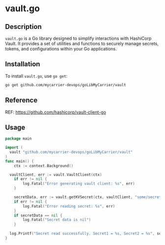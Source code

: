 # vault.go

## Description
`vault.go` is a Go library designed to simplify interactions with HashiCorp Vault. It provides a set of utilities and functions to securely manage secrets, tokens, and configurations within your Go applications.

## Installation
To install `vault.go`, use `go get`:
```sh
go get github.com/mycarrier-devops/goLibMyCarrier/vault
```

## Reference
REF: https://github.com/hashicorp/vault-client-go 

## Usage
``` go
package main

import (
  vault "github.com/mycarrier-devops/goLibMyCarrier/vault"
)
func main() {
	ctx := context.Background()

  vaultClient, err := vault.VaultClient(ctx)
	if err != nil {
		log.Fatal("Error generating vault client: %s", err)
	}

	secretData, err := vault.getKVSecret(ctx, vaultClient, "some/secret/path", "SomeMountPoint")
	if err != nil {
		log.Fatal("Error reading secret: %s", err)
	}
	if secretData == nil {
		log.Fatal("Secret data is nil")
	}
	
  log.Printf("Secret read successfully. Secret1 = %s, Secret2 = %s", secretData["Secret1"], secretData["Secret2"])
}

```